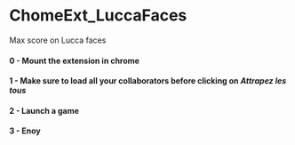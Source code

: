 # ChomeExt_LuccaFaces
Max score on Lucca faces

#### 0 - Mount the extension in chrome

#### 1 - Make sure to load all your collaborators before clicking on _Attrapez les tous_

#### 2 - Launch a game

#### 3 - Enoy
